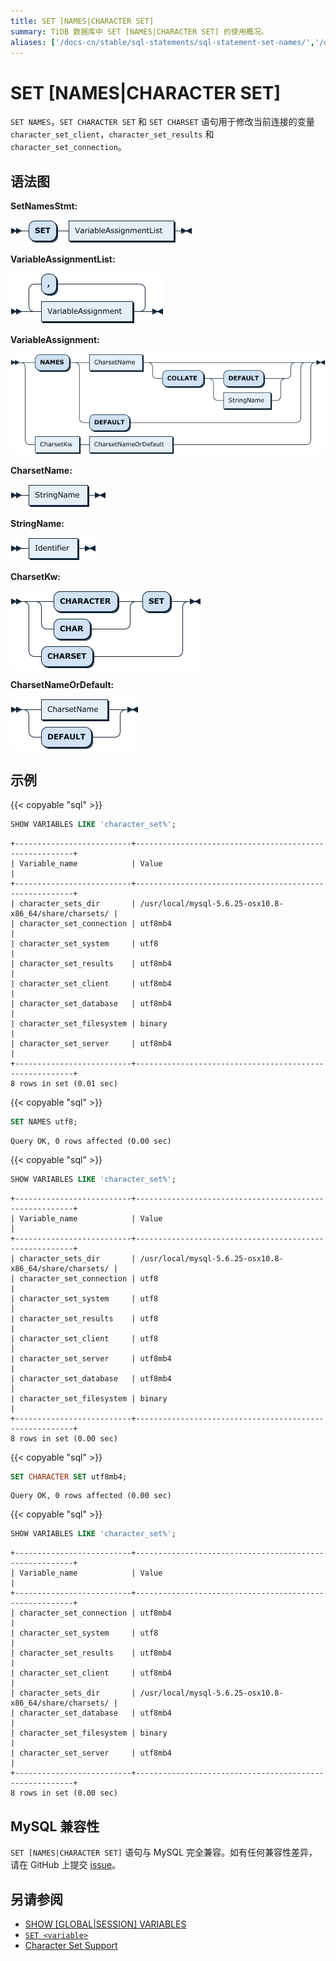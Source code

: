 ```yaml
---
title: SET [NAMES|CHARACTER SET]
summary: TiDB 数据库中 SET [NAMES|CHARACTER SET] 的使用概况。
aliases: ['/docs-cn/stable/sql-statements/sql-statement-set-names/','/docs-cn/v4.0/sql-statements/sql-statement-set-names/','/docs-cn/stable/reference/sql/statements/set-names/']
---
```


# SET [NAMES|CHARACTER SET]

`SET NAMES`，`SET CHARACTER SET` 和 `SET CHARSET` 语句用于修改当前连接的变量 `character_set_client`，`character_set_results` 和 `character_set_connection`。

## 语法图

**SetNamesStmt:**

![SetNamesStmt](/media/sqlgram/SetNamesStmt.png)

**VariableAssignmentList:**

![VariableAssignmentList](/media/sqlgram/VariableAssignmentList.png)

**VariableAssignment:**

![VariableAssignment](/media/sqlgram/VariableAssignment.png)

**CharsetName:**

![CharsetName](/media/sqlgram/CharsetName.png)

**StringName:**

![StringName](/media/sqlgram/StringName.png)

**CharsetKw:**

![CharsetKw](/media/sqlgram/CharsetKw.png)

**CharsetNameOrDefault:**

![CharsetNameOrDefault](/media/sqlgram/CharsetNameOrDefault.png)

## 示例

{{< copyable "sql" >}}

```sql
SHOW VARIABLES LIKE 'character_set%';
```

```
+--------------------------+--------------------------------------------------------+
| Variable_name            | Value                                                  |
+--------------------------+--------------------------------------------------------+
| character_sets_dir       | /usr/local/mysql-5.6.25-osx10.8-x86_64/share/charsets/ |
| character_set_connection | utf8mb4                                                |
| character_set_system     | utf8                                                   |
| character_set_results    | utf8mb4                                                |
| character_set_client     | utf8mb4                                                |
| character_set_database   | utf8mb4                                                |
| character_set_filesystem | binary                                                 |
| character_set_server     | utf8mb4                                                |
+--------------------------+--------------------------------------------------------+
8 rows in set (0.01 sec)
```

{{< copyable "sql" >}}

```sql
SET NAMES utf8;
```

```
Query OK, 0 rows affected (0.00 sec)
```

{{< copyable "sql" >}}

```sql
SHOW VARIABLES LIKE 'character_set%';
```

```
+--------------------------+--------------------------------------------------------+
| Variable_name            | Value                                                  |
+--------------------------+--------------------------------------------------------+
| character_sets_dir       | /usr/local/mysql-5.6.25-osx10.8-x86_64/share/charsets/ |
| character_set_connection | utf8                                                   |
| character_set_system     | utf8                                                   |
| character_set_results    | utf8                                                   |
| character_set_client     | utf8                                                   |
| character_set_server     | utf8mb4                                                |
| character_set_database   | utf8mb4                                                |
| character_set_filesystem | binary                                                 |
+--------------------------+--------------------------------------------------------+
8 rows in set (0.00 sec)
```

{{< copyable "sql" >}}

```sql
SET CHARACTER SET utf8mb4;
```

```
Query OK, 0 rows affected (0.00 sec)
```

{{< copyable "sql" >}}

```sql
SHOW VARIABLES LIKE 'character_set%';
```

```
+--------------------------+--------------------------------------------------------+
| Variable_name            | Value                                                  |
+--------------------------+--------------------------------------------------------+
| character_set_connection | utf8mb4                                                |
| character_set_system     | utf8                                                   |
| character_set_results    | utf8mb4                                                |
| character_set_client     | utf8mb4                                                |
| character_sets_dir       | /usr/local/mysql-5.6.25-osx10.8-x86_64/share/charsets/ |
| character_set_database   | utf8mb4                                                |
| character_set_filesystem | binary                                                 |
| character_set_server     | utf8mb4                                                |
+--------------------------+--------------------------------------------------------+
8 rows in set (0.00 sec)
```

## MySQL 兼容性

`SET [NAMES|CHARACTER SET]` 语句与 MySQL 完全兼容。如有任何兼容性差异，请在 GitHub 上提交 [issue](/report-issue.md)。

## 另请参阅

* [SHOW \[GLOBAL|SESSION\] VARIABLES](/sql-statements/sql-statement-show-variables.md)
* [`SET <variable>`](/sql-statements/sql-statement-set-variable.md)
* [Character Set Support](/character-set-and-collation.md)
